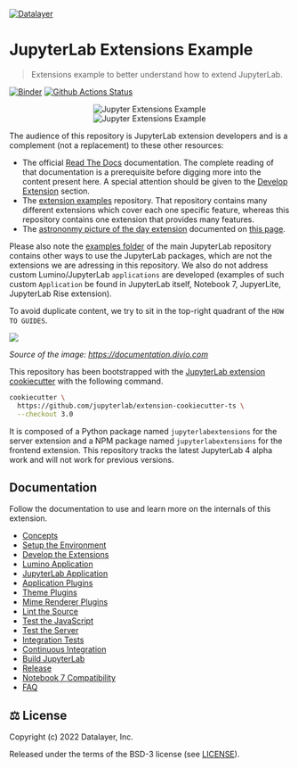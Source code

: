 [![Datalayer](https://assets.datalayer.design/datalayer-25.svg)](https://datalayer.io)

# JupyterLab Extensions Example

> Extensions example to better understand how to extend JupyterLab.

[![Binder](https://mybinder.org/badge_logo.svg)](https://mybinder.org/v2/gh/datalayer-examples/jupyterlab-extensions-example/main?urlpath=lab) [![Github Actions Status](https://github.com/datalayer-examples/jupyterlab-extensions-example/workflows/Build/badge.svg)](https://github.com/datalayer-examples/jupyterlab-extensions-example/actions/workflows/build.yml)

<div align="center" style="text-align: center">
  <img alt="Jupyter Extensions Example" src="https://datalayer-jupyter-examples.s3.amazonaws.com/jupyterlab-extensions-example-highlight.png" />
</div>

<div align="center" style="text-align: center">
  <img alt="Jupyter Extensions Example" src="https://datalayer-jupyter-examples.s3.amazonaws.com/jupyterlab-extensions-example-christmas-theme.png" />
</div>

The audience of this repository is JupyterLab extension developers and is a complement (not a replacement) to these other resources:

- The official [Read The Docs](https://jupyterlab.readthedocs.io/en/latest) documentation. The complete reading of that documentation is a prerequisite before digging more into the content present here. A special attention should be given to the [Develop Extension](https://jupyterlab.readthedocs.io/en/latest/extension/extension_dev.html) section.
- The [extension examples](https://github.com/jupyterlab/extension-examples) repository. That repository contains many different extensions which cover each one specific feature, whereas this repository contains one extension that provides many features.
- The [astrononmy picture of the day extension](https://github.com/jupyterlab/jupyterlab_apod) documented on [this page](https://jupyterlab.readthedocs.io/en/stable/extension/extension_tutorial.html).

Please also note the [examples folder](https://github.com/jupyterlab/jupyterlab/tree/master/examples) of the main JupyterLab repository contains other ways to use the JupyterLab packages, which are not the extensions we are adressing in this repository. We also do not address custom Lumino/JupyterLab `applications` are developed (examples of such custom `Application` be found in JupyterLab itself, Notebook 7, JupyerLite, JupyterLab Rise extension).

To avoid duplicate content, we try to sit in the top-right quadrant of the `HOW TO GUIDES`.

<img src="https://documentation.divio.com/_images/overview.png"/>

_Source of the image: https://documentation.divio.com_

This repository has been bootstrapped with the [JupyterLab extension cookiecutter](https://github.com/jupyterlab/extension-cookiecutter-ts) with the following command.

```bash
cookiecutter \
  https://github.com/jupyterlab/extension-cookiecutter-ts \
  --checkout 3.0
```

It is composed of a Python package named `jupyterlabextensions` for the server extension and a NPM package named `jupyterlabextensions` for the frontend extension. This repository tracks the latest JupyterLab 4 alpha work and will not work for previous versions.

## Documentation

Follow the documentation to use and learn more on the internals of this extension.

- [Concepts](./docs/concepts.md)
- [Setup the Environment](./docs/env.md)
- [Develop the Extensions](./docs/dev.md)
- [Lumino Application](./docs/app-lumino.md)
- [JupyterLab Application](./docs/app-jupyterlab.md)
- [Application Plugins](./docs/plugins-application.md)
- [Theme Plugins](./docs/plugins-theme.md)
- [Mime Renderer Plugins](./docs/plugins-mime-renderer.md)
- [Lint the Source](./docs/lint.md)
- [Test the JavaScript](./docs/test-js.md)
- [Test the Server](./docs/test-server.md)
- [Integration Tests](./docs/test-integration.md)
- [Continuous Integration](./docs/ci.md)
- [Build JupyterLab](./docs/build-jupyterlab.md)
- [Release](./docs/release.md)
- [Notebook 7 Compatibility](./docs/notebook7.md)
- [FAQ](./docs/faq.md)

## ⚖️ License

Copyright (c) 2022 Datalayer, Inc.

Released under the terms of the BSD-3 license (see [LICENSE](./LICENSE)).
